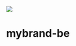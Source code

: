 <a href="https://codeclimate.com/github/YvetteNyibuka/mybrand-be/maintainability"><img src="https://api.codeclimate.com/v1/badges/0e48282fd3dc187329d3/maintainability" /></a>
 # mybrand-be
